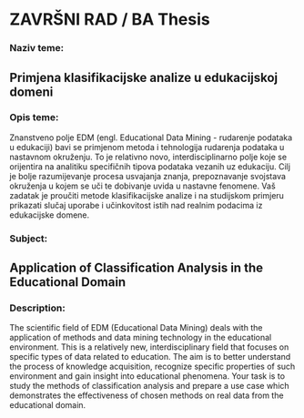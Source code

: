 # ZAVRŠNI RAD / BA Thesis 

### Naziv teme:
## Primjena klasifikacijske analize u edukacijskoj domeni

### Opis teme:
Znanstveno polje EDM (engl. Educational Data Mining - rudarenje podataka u edukaciji) bavi se primjenom metoda i tehnologija rudarenja podataka u nastavnom okruženju. To je relativno novo, interdisciplinarno polje koje se orijentira na analitiku specifičnih tipova podataka vezanih uz edukaciju. Cilj je bolje razumijevanje procesa usvajanja znanja, prepoznavanje svojstava okruženja u kojem se uči te dobivanje uvida u nastavne fenomene. Vaš zadatak je proučiti metode klasifikacijske analize i na studijskom primjeru prikazati slučaj uporabe i učinkovitost istih nad realnim podacima iz edukacijske domene.

### Subject:
## Application of Classification Analysis in the Educational Domain

### Description:
The scientific field of EDM (Educational Data Mining) deals with the application of methods and data mining technology in the educational environment. This is a relatively new, interdisciplinary field that focuses on specific types of data related to education. The aim is to better understand the process of knowledge acquisition, recognize specific properties of such environment and gain insight into educational phenomena. Your task is to study the methods of classification analysis and prepare a use case which demonstrates the effectiveness of chosen methods on real data from the educational domain.
